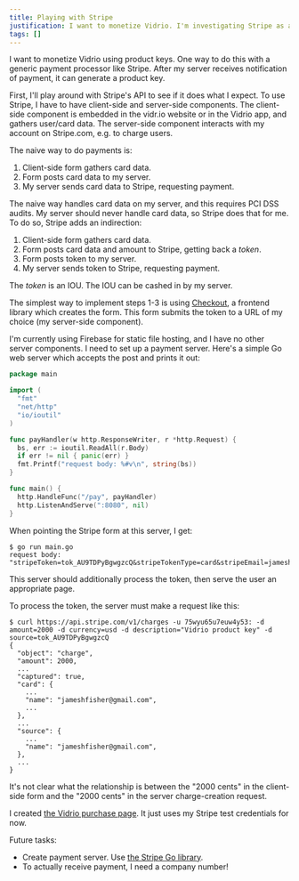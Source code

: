 ```yaml
---
title: Playing with Stripe
justification: I want to monetize Vidrio. I'm investigating Stripe as an option.
tags: []
---
```


I want to monetize Vidrio using product keys. One way to do this with a generic payment processor like Stripe. After my server receives notification of payment, it can generate a product key.

First, I'll play around with Stripe's API to see if it does what I expect. To use Stripe, I have to have client-side and server-side components. The client-side component is embedded in the vidr.io website or in the Vidrio app, and gathers user/card data. The server-side component interacts with my account on Stripe.com, e.g. to charge users.

The naive way to do payments is:

1. Client-side form gathers card data.
2. Form posts card data to my server.
3. My server sends card data to Stripe, requesting payment.

The naive way handles card data on my server, and this requires PCI DSS audits. My server should never handle card data, so Stripe does that for me. To do so, Stripe adds an indirection:

1. Client-side form gathers card data.
2. Form posts card data and amount to Stripe, getting back a _token_.
3. Form posts token to my server.
4. My server sends token to Stripe, requesting payment.

The _token_ is an IOU. The IOU can be cashed in by my server.

The simplest way to implement steps 1-3 is using [Checkout](https://stripe.com/docs/checkout), a frontend library which creates the form. This form submits the token to a URL of my choice (my server-side component).

I'm currently using Firebase for static file hosting, and I have no other server components. I need to set up a payment server. Here's a simple Go web server which accepts the post and prints it out:

```go
package main

import (
  "fmt"
  "net/http"
  "io/ioutil"
)

func payHandler(w http.ResponseWriter, r *http.Request) {
  bs, err := ioutil.ReadAll(r.Body)
  if err != nil { panic(err) }
  fmt.Printf("request body: %#v\n", string(bs))
}

func main() {
  http.HandleFunc("/pay", payHandler)
  http.ListenAndServe(":8080", nil)
}
```

When pointing the Stripe form at this server, I get:

```
$ go run main.go
request body: "stripeToken=tok_AU9TDPyBgwgzcQ&stripeTokenType=card&stripeEmail=jameshfisher%40gmail.com"
```

This server should additionally process the token, then serve the user an appropriate page.

To process the token, the server must make a request like this:

```
$ curl https://api.stripe.com/v1/charges -u 75wyu65u7euw4y53: -d amount=2000 -d currency=usd -d description="Vidrio product key" -d source=tok_AU9TDPyBgwgzcQ
{
  "object": "charge",
  "amount": 2000,
  ...
  "captured": true,
  "card": {
    ...
    "name": "jameshfisher@gmail.com",
    ...
  },
  ...
  "source": {
    ...
    "name": "jameshfisher@gmail.com",
  },
  ...
}
```

It's not clear what the relationship is between the "2000 cents" in the client-side form and the "2000 cents" in the server charge-creation request.

I created [the Vidrio purchase page](https://vidr.io/purchase). It just uses my Stripe test credentials for now.

Future tasks:

* Create payment server. Use [the Stripe Go library](https://github.com/stripe/stripe-go).
* To actually receive payment, I need a company number!
